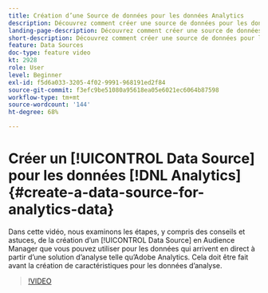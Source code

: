 ```yaml
---
title: Création d’une Source de données pour les données Analytics
description: Découvrez comment créer une source de données pour les données obtenues en direct à partir d’une solution d’analyse telle qu’Adobe Analytics. Effectuez cette opération avant la création de caractéristiques pour les données d’analyse.
landing-page-description: Découvrez comment créer une source de données pour les données obtenues en direct à partir d’une solution d’analyse telle qu’Adobe Analytics. Effectuez cette opération avant la création de caractéristiques pour les données d’analyse.
short-description: Découvrez comment créer une source de données pour les données obtenues en direct à partir d’une solution d’analyse telle qu’Adobe Analytics. Effectuez cette opération avant la création de caractéristiques pour les données d’analyse.
feature: Data Sources
doc-type: feature video
kt: 2928
role: User
level: Beginner
exl-id: f5d6a033-3205-4f02-9991-968191ed2f84
source-git-commit: f3efc9be51080a95618ea05e6021ec6064b87598
workflow-type: tm+mt
source-wordcount: '144'
ht-degree: 68%

---
```


# Créer un [!UICONTROL Data Source] pour les données [!DNL Analytics] {#create-a-data-source-for-analytics-data}

Dans cette vidéo, nous examinons les étapes, y compris des conseils et astuces, de la création d’un [!UICONTROL Data Source] en Audience Manager que vous pouvez utiliser pour les données qui arrivent en direct à partir d’une solution d’analyse telle qu’Adobe Analytics. Cela doit être fait avant la création de caractéristiques pour les données d’analyse.

>[!VIDEO](https://video.tv.adobe.com/v/27329/?quality=12)
